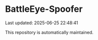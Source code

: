 # BattleEye-Spoofer

Last updated: 2025-06-25 22:48:41

This repository is automatically maintained.
